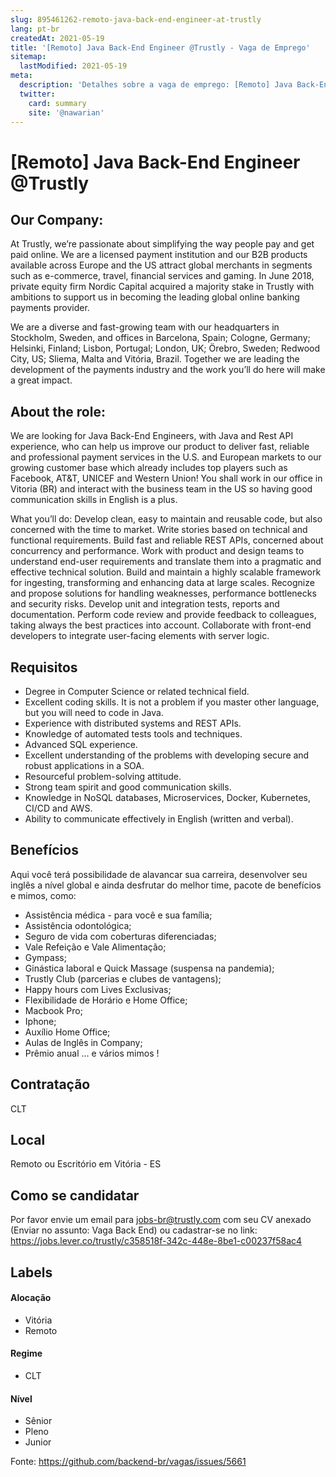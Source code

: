 ```yaml
---
slug: 895461262-remoto-java-back-end-engineer-at-trustly
lang: pt-br
createdAt: 2021-05-19
title: '[Remoto] Java Back-End Engineer @Trustly - Vaga de Emprego'
sitemap:
  lastModified: 2021-05-19
meta:
  description: 'Detalhes sobre a vaga de emprego: [Remoto] Java Back-End Engineer @Trustly'
  twitter:
    card: summary
    site: '@nawarian'
---
```


# [Remoto] Java Back-End Engineer @Trustly

## Our Company:
At Trustly, we’re passionate about simplifying the way people pay and get paid online. We are a licensed payment institution and our B2B products available across Europe and the US attract global merchants in segments such as e­-commerce, travel, financial services and gaming. In June 2018, private equity firm Nordic Capital acquired a majority stake in Trustly with ambitions to support us in becoming the leading global online banking payments provider.

We are a diverse and fast-growing team with our headquarters in Stockholm, Sweden, and offices in Barcelona, Spain; Cologne, Germany; Helsinki, Finland; Lisbon, Portugal; London, UK; Örebro, Sweden; Redwood City, US; Sliema, Malta and Vitória, Brazil. Together we are leading the development of the payments industry and the work you’ll do here will make a great impact.

## About the role:
We are looking for Java Back-End Engineers, with Java and Rest API experience, who can help us improve our product to deliver fast, reliable and professional payment services in the U.S. and European markets to our growing customer base which already includes top players such as Facebook, AT&T, UNICEF and Western Union! You shall work in our office in Vitoria (BR) and interact with the business team in the US so having good communication skills in English is a plus.

What you’ll do:
Develop clean, easy to maintain and reusable code, but also concerned with the time to market.
Write stories based on technical and functional requirements.
Build fast and reliable REST APIs, concerned about concurrency and performance.
Work with product and design teams to understand end-user requirements and translate them into a pragmatic and effective technical solution.
Build and maintain a highly scalable framework for ingesting, transforming and enhancing data at large scales.
Recognize and propose solutions for handling weaknesses, performance bottlenecks and security risks.
Develop unit and integration tests, reports and documentation.
Perform code review and provide feedback to colleagues, taking always the best practices into account.
Collaborate with front-end developers to integrate user-facing elements with server logic.

## Requisitos
- Degree in Computer Science or related technical field.
- Excellent coding skills. It is not a problem if you master other language, but you will need to code in Java.
- Experience with distributed systems and REST APIs.
- Knowledge of automated tests tools and techniques.
- Advanced SQL experience.
- Excellent understanding of the problems with developing secure and robust applications in a SOA.
- Resourceful problem-solving attitude.
- Strong team spirit and good communication skills.
- Knowledge in NoSQL databases, Microservices, Docker, Kubernetes, CI/CD and AWS.
- Ability to communicate effectively in English (written and verbal).

## Benefícios

Aqui você terá possibilidade de alavancar sua carreira, desenvolver seu inglês a nível global e ainda desfrutar do melhor time, pacote de benefícios e mimos, como:
- Assistência médica - para você e sua família;
- Assistência odontológica;
- Seguro de vida com coberturas diferenciadas;
- Vale Refeição e  Vale Alimentação;
- Gympass;
- Ginástica laboral e Quick Massage (suspensa na pandemia);
- Trustly Club (parcerias e clubes de vantagens);
- Happy hours com Lives Exclusivas;
- Flexibilidade de Horário e Home Office;
- Macbook Pro;
- Iphone;
- Auxílio Home Office;
- Aulas de Inglês in Company;
- Prêmio anual
… e vários mimos !

## Contratação

CLT

## Local

Remoto ou Escritório em Vitória - ES

## Como se candidatar

Por favor envie um email para jobs-br@trustly.com com seu CV anexado (Enviar no assunto: Vaga Back End) ou cadastrar-se no link: https://jobs.lever.co/trustly/c358518f-342c-448e-8be1-c00237f58ac4

## Labels
<!-- retire os labels que não fazem sentido à vaga -->

#### Alocação
- Vitória
- Remoto

#### Regime
- CLT

#### Nível
- Sênior
- Pleno 
- Junior



Fonte: https://github.com/backend-br/vagas/issues/5661